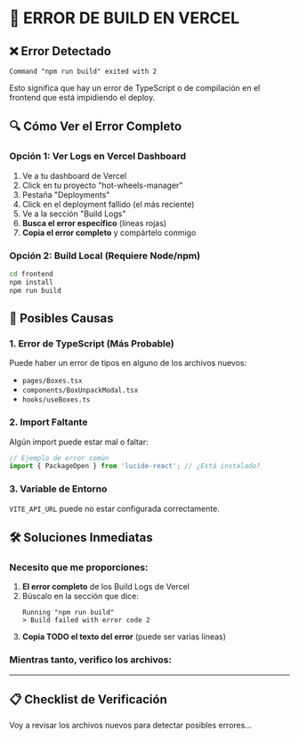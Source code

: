 # 🚨 ERROR DE BUILD EN VERCEL

## ❌ Error Detectado
```
Command "npm run build" exited with 2
```

Esto significa que hay un error de TypeScript o de compilación en el frontend que está impidiendo el deploy.

## 🔍 Cómo Ver el Error Completo

### Opción 1: Ver Logs en Vercel Dashboard
1. Ve a tu dashboard de Vercel
2. Click en tu proyecto "hot-wheels-manager"
3. Pestaña "Deployments"
4. Click en el deployment fallido (el más reciente)
5. Ve a la sección "Build Logs"
6. **Busca el error específico** (líneas rojas)
7. **Copia el error completo** y compártelo conmigo

### Opción 2: Build Local (Requiere Node/npm)
```bash
cd frontend
npm install
npm run build
```

## 🤔 Posibles Causas

### 1. **Error de TypeScript** (Más Probable)
Puede haber un error de tipos en alguno de los archivos nuevos:
- `pages/Boxes.tsx`
- `components/BoxUnpackModal.tsx`
- `hooks/useBoxes.ts`

### 2. **Import Faltante**
Algún import puede estar mal o faltar:
```typescript
// Ejemplo de error común
import { PackageOpen } from 'lucide-react'; // ¿Está instalado?
```

### 3. **Variable de Entorno**
`VITE_API_URL` puede no estar configurada correctamente.

## 🛠️ Soluciones Inmediatas

### Necesito que me proporciones:
1. **El error completo** de los Build Logs de Vercel
2. Búscalo en la sección que dice:
   ```
   Running "npm run build"
   > Build failed with error code 2
   ```
3. **Copia TODO el texto del error** (puede ser varias líneas)

### Mientras tanto, verifico los archivos:

---

## 📋 Checklist de Verificación

Voy a revisar los archivos nuevos para detectar posibles errores...
